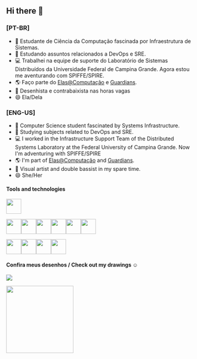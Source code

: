 ## Hi there 👋
### [PT-BR] 
- 🔭 Estudante de Ciência da Computação fascinada por Infraestrutura de Sistemas.
- 🌱 Estudando assuntos relacionados a DevOps e SRE.
- :computer: Trabalhei na equipe de suporte do Laboratório de Sistemas Distribuídos da Universidade Federal de Campina Grande. Agora estou me aventurando com SPIFFE/SPIRE.
- :earth_americas: Faço parte do [Elas@Computação](https://github.com/elasComputacao) e [Guardians](https://github.com/Guardians-DSC).
- :art: Desenhista e contrabaixista nas horas vagas
- 😄 Ela/Dela

### [ENG-US]
- 🔭 Computer Science student fascinated by Systems Infrastructure. 
- 🌱 Studying subjects related to DevOps and SRE.
- :computer: I worked in the Infrastructure Support Team of the Distributed Systems Laboratory at the Federal University of Campina Grande. Now I'm adventuring with SPIFFE/SPIRE
- :earth_americas: I'm part of [Elas@Computação](https://github.com/elasComputacao) and [Guardians](https://github.com/Guardians-DSC).
- :art: Visual artist and double bassist in my spare time.
- 😄 She/Her

#### Tools and technologies

<img src="https://cdn.jsdelivr.net/gh/devicons/devicon/icons/linux/linux-original.svg" width="40" height="40"/>

<img src="https://cdn.jsdelivr.net/gh/devicons/devicon/icons/java/java-original-wordmark.svg" width="40" height="40"/><img src="https://cdn.jsdelivr.net/gh/devicons/devicon/icons/python/python-original.svg" width="40" height="40"/><img src="https://cdn.jsdelivr.net/gh/devicons/devicon/icons/go/go-original-wordmark.svg" width="40" height="40"/><img src="https://cdn.jsdelivr.net/gh/devicons/devicon/icons/bash/bash-original.svg" width="40" height="40"/><img src="https://cdn.jsdelivr.net/gh/devicons/devicon/icons/vscode/vscode-original.svg" width="40" height="40"/><img src="https://cdn.jsdelivr.net/gh/devicons/devicon/icons/vim/vim-plain.svg" width="40" height="40"/>

<img src="https://cdn.jsdelivr.net/gh/devicons/devicon/icons/kubernetes/kubernetes-plain.svg" width="40" height="40"/><img src="https://cdn.jsdelivr.net/gh/devicons/devicon/icons/docker/docker-original.svg" width="40" height="40"/><img src="https://cdn.jsdelivr.net/gh/devicons/devicon/icons/ansible/ansible-original-wordmark.svg" width="40" height="40"/><img src="https://cdn.jsdelivr.net/gh/devicons/devicon/icons/terraform/terraform-original.svg" width="40" height="40"/>

#### Confira meus desenhos / Check out my drawings :relaxed:
<a href="https://instagram.com/etceterasss_" target="_blank"><img src="https://img.shields.io/badge/-Instagram-%23E4405F?style=for-the-badge&logo=instagram&logoColor=white" target="_blank"></a>



<div>
<img height="180em" src="https://github-readme-stats.vercel.app/api?username=ekarani&show_icons=true&theme=dracula&include_all_commits=true&count_private=true"/>
</div>
            
            
            
            
            
          
          
            
          
            
            
            
          
          
          

          
          
          
